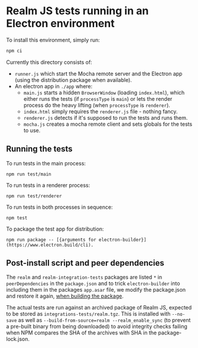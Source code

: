 # Realm JS tests running in an Electron environment

To install this environment, simply run:

```bash
npm ci
```

Currently this directory consists of:
- `runner.js` which start the Mocha remote server and the Electron app (using the distribution package when available).
- An electron app in `./app` where:
  - `main.js` starts a hidden `BrowserWindow` (loading `index.html`), which either runs the tests (if `processType` is `main`) or lets the render process do the heavy lifting (when `processType` is `renderer`).
  - `index.html` simply requires the `renderer.js` file - nothing fancy.
  - `renderer.js` detects if it's supposed to run the tests and runs them.
  - `mocha.js` creates a mocha remote client and sets globals for the tests to use.

## Running the tests

To run tests in the main process:

    npm run test/main

To run tests in a renderer process:

    npm run test/renderer

To run tests in both processes in sequence:

    npm test

To package the test app for distribution:

    npm run package -- [{arguments for electron-builder}](https://www.electron.build/cli).

## Post-install script and peer dependencies

The `realm` and `realm-integration-tests` packages are listed `*` in `peerDependencies` in the `package.json` and to trick `electron-builder` into including them in the packages `app.asar` file, we modify the package.json and restore it again, [when building the package](./package-package-application.js).

The actual tests are run against an archived package of Realm JS, expected to be stored as `integrations-tests/realm.tgz`. This is installed with `--no-save` as well as `--build-from-source=realm --realm_enable_sync` (to prevent a pre-built binary from being downloaded) to avoid integrity checks failing when NPM compares the SHA of the archives with SHA in the package-lock.json.
